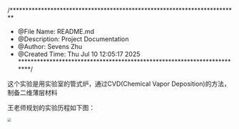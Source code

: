/*************************************************************************
 * @File Name: README.md
 * @Description: Project Documentation
 * @Author: Sevens Zhu
 * @Created Time: Thu Jul 10 12:05:17 2025
 ************************************************************************/

这个实验是用实验室的管式炉，通过CVD(Chemical Vapor Deposition)的方法，制备二维薄层材料

王老师规划的实验历程如下图：

<img src="王老师规划.jpg" style="zoom:50%;" />
